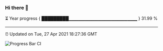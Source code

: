 ### Hi there 👋

⏳ Year progress { █████████▁▁▁▁▁▁▁▁▁▁▁▁▁▁▁▁▁▁▁▁▁ } 31.99 %

---

⏰ Updated on Tue, 27 Apr 2021 18:27:36 GMT

![Progress Bar CI](https://github.com/liununu/liununu/workflows/Progress%20Bar%20CI/badge.svg)
